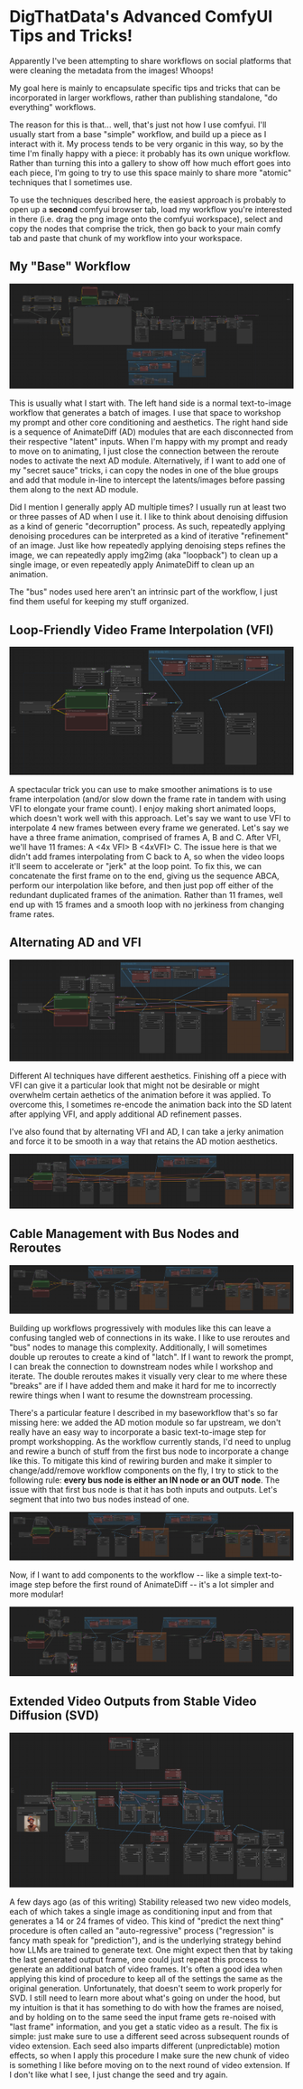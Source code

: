 # DigThatData's Advanced ComfyUI Tips and Tricks!

Apparently I've been attempting to share workflows on social platforms that were cleaning the metadata from the images! Whoops!

My goal here is mainly to encapsulate specific tips and tricks that can be incorporated in larger workflows, rather than publishing standalone, "do everything" workflows. 

The reason for this is that... well, that's just not how I use comfyui. I'll usually start from a base "simple" workflow, and build up a piece as I interact with it. My process tends to be very organic in this way, so by the time I'm finally happy with a piece: it probably has its own unique workflow. Rather than turning this into a gallery to show off how much effort goes into each piece, I'm going to try to use this space mainly to share more "atomic" techniques that I sometimes use.

To use the techniques described here, the easiest approach is probably to open up a **second** comfyui browser tab, load my workflow you're interested in there (i.e. drag the png image onto the comfyui workspace), select and copy the nodes that comprise the trick, then go back to your main comfy tab and paste that chunk of my workflow into your workspace.

## My "Base" Workflow

![base workflow](workflows/base-workflow.png)

This is usually what I start with. The left hand side is a normal text-to-image workflow that generates a batch of images. I use that space to workshop my prompt and other core conditioning and aesthetics. The right hand side is a sequence of AnimateDiff (AD) modules that are each disconnected from their respective "latent" inputs. When I'm happy with my prompt and ready to move on to animating, I just close the connection between the reroute nodes to activate the next AD module. Alternatively, if I want to add one of my "secret sauce" tricks, i can copy the nodes in one of the blue groups and add that module in-line to intercept the latents/images before passing them along to the next AD module. 

Did I mention I generally apply AD multiple times? I usually run at least two or three passes of AD when I use it. I like to think about denoising diffusion as a kind of generic "decorruption" process. As such, repeatedly applying denoising procedures can be interpreted as a kind of iterative "refinement" of an image. Just like how repeatedly applying denoising steps refines the image, we can repeatedly apply img2img (aka "loopback") to clean up a single image, or even repeatedly apply AnimateDiff to clean up an animation. 

The "bus" nodes used here aren't an intrinsic part of the workflow, I just find them useful for keeping my stuff organized. 

## Loop-Friendly Video Frame Interpolation (VFI)

![base workflow](workflows/loop-friendly-vfi.png)

A spectacular trick you can use to make smoother animations is to use frame interpolation (and/or slow down the frame rate in tandem with using VFI to elongate your frame count). I enjoy making short animated loops, which doesn't work well with this approach. Let's say we want to use VFI to interpolate 4 new frames between every frame we generated. Let's say we have a three frame animation, comprised of frames A, B and C. After VFI, we'll have 11 frames: A <4x VFI> B <4xVFI> C. The issue here is that we didn't add frames interpolating from C back to A, so when the video loops it'll seem to accelerate or "jerk" at the loop point. To fix this, we can concatenate the first frame on to the end, giving us the sequence ABCA, perform our interpolation like before, and then just pop off either of the redundant duplicated frames of the animation. Rather than 11 frames, well end up with 15 frames and a smooth loop with no jerkiness from changing frame rates.

## Alternating AD and VFI

![](workflows/ad-refinement-after-vfi.png)

Different AI techniques have different aesthetics. Finishing off a piece with VFI can give it a particular look that might not be desirable or might overwhelm certain aethetics of the animation before it was applied. To overcome this, I sometimes re-encode the animation back into the SD latent after applying VFI, and apply additional AD refinement passes. 

I've also found that by alternating VFI and AD, I can take a jerky animation and force it to be smooth in a way that retains the AD motion aesthetics.

![](workflows/alternating-ad-and-vfi.png)


## Cable Management with Bus Nodes and Reroutes

![](workflows/ad-and-vfi-w-cable-management.png)

Building up workflows progressively with modules like this can leave a confusing tangled web of connections in its wake. I like to use reroutes and "bus" nodes to manage this complexity. Additionally, I will sometimes double up reroutes to create a kind of "latch". If I want to rework the prompt, I can break the connection to downstream nodes while I workshop and iterate. The double reroutes makes it visually very clear to me where these "breaks" are if I have added them and make it hard for me to incorrectly rewire things when I want to resume the downstream processing.

There's a particular feature I described in my baseworkflow that's so far missing here: we added the AD motion module so far upstream, we don't really have an easy way to incorporate a basic text-to-image step for prompt workshopping. As the workflow currently stands, I'd need to unplug and rewire a bunch of stuff from the first bus node to incorporate a change like this. To mitigate this kind of rewiring burden and make it simpler to change/add/remove workflow components on the fly, I try to stick to the following rule: **every bus node is either an IN node or an OUT node**. The issue with that first bus node is that it has both inputs and outputs. Let's segment that into two bus nodes instead of one.

![](workflows/bus-in-out-0.png)

Now, if I want to add components to the workflow -- like a simple text-to-image step before the first round of AnimateDiff -- it's a lot simpler and more modular!

![](workflows/bus-in-out-1.png)


## Extended Video Outputs from Stable Video Diffusion (SVD)

![](workflows/svd-outpainting.png)

A few days ago (as of this writing) Stability released two new video models, each of which takes a single image as conditioning input and from that generates a 14 or 24 frames of video. This kind of "predict the next thing" procedure is often called an "auto-regressive" process ("regression" is fancy math speak for "prediction"), and is the underlying strategy behind how LLMs are trained to generate text. One might expect then that by taking the last generated output frame, one could just repeat this process to generate an additional batch of video frames. It's often a good idea when applying this kind of procedure to keep all of the settings the same as the original generation. Unfortunately, that doesn't seem to work properly for SVD. I still need to learn more about what's going on under the hood, but my intuition is that it has something to do with how the frames are noised, and by holding on to the same seed the input frame gets re-noised with "last frame" information, and you get a static video as a result. The fix is simple: just make sure to use a different seed across subsequent rounds of video extension. Each seed also imparts different (unpredictable) motion effects, so when I apply this procedure I make sure the new chunk of video is something I like before moving on to the next round of video extension. If I don't like what I see, I just change the seed and try again. 
